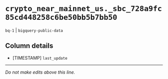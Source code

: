# `crypto_near_mainnet_us._sbc_728a9fc85cd448258c6be50bb5b7bb50`
`bq-1` | `bigquery-public-data`

## Column details
* [TIMESTAMP] `last_update`

-------------------------------------------------------------------------------
*Do not make edits above this line.*
